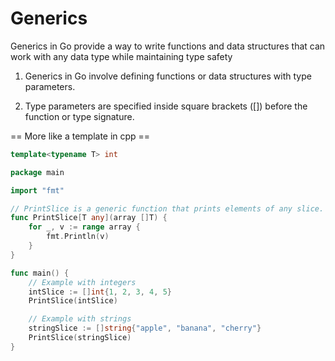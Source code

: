 # Generics

Generics in Go provide a way to write functions and data structures that can work with any data type while maintaining type safety

1. Generics in Go involve defining functions or data structures with type parameters.

2. Type parameters are specified inside square brackets ([]) before the function or type signature.

== More like a template in cpp ==

```cpp
template<typename T> int 
```


```go
package main

import "fmt"

// PrintSlice is a generic function that prints elements of any slice.
func PrintSlice[T any](array []T) {
    for _, v := range array {
        fmt.Println(v)
    }
}

func main() {
    // Example with integers
    intSlice := []int{1, 2, 3, 4, 5}
    PrintSlice(intSlice)

    // Example with strings
    stringSlice := []string{"apple", "banana", "cherry"}
    PrintSlice(stringSlice)
}
```